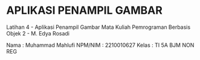 # APLIKASI PENAMPIL GAMBAR

Latihan 4 - Aplikasi Penampil Gambar
Mata Kuliah Pemrograman Berbasis Objek 2 - M. Edya Rosadi

Nama   	: Muhammad Mahlufi 
NPM/NIM	: 2210010627 
Kelas 	: TI 5A BJM NON REG
